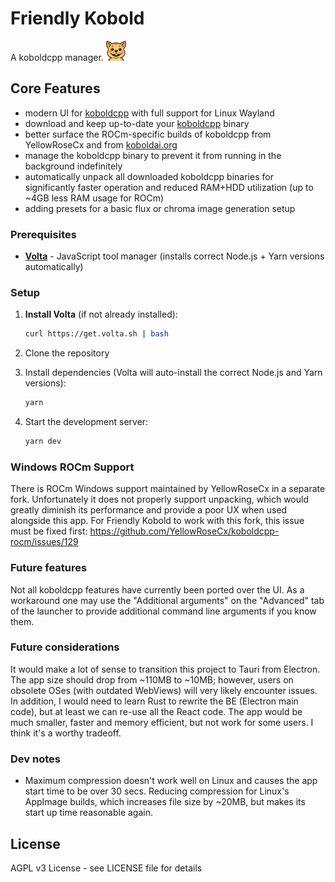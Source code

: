 # Friendly Kobold

A koboldcpp manager. <!-- markdownlint-disable MD033 -->
<img src="assets/icon.png" alt="FriendlyKobold Icon" width="32" height="32">

<!-- markdownlint-enable MD033 -->

## Core Features

- modern UI for [koboldcpp](https://github.com/LostRuins/koboldcpp) with full support for Linux Wayland
- download and keep up-to-date your [koboldcpp](https://github.com/LostRuins/koboldcpp/releases) binary
- better surface the ROCm-specific builds of koboldcpp from YellowRoseCx and from [koboldai.org](https://koboldai.org/cpplinuxrocm)
- manage the koboldcpp binary to prevent it from running in the background indefinitely
- automatically unpack all downloaded koboldcpp binaries for significantly faster operation and reduced RAM+HDD utilization (up to ~4GB less RAM usage for ROCm)
- adding presets for a basic flux or chroma image generation setup

### Prerequisites

- **[Volta](https://volta.sh/)** - JavaScript tool manager (installs correct Node.js + Yarn versions automatically)

### Setup

1. **Install Volta** (if not already installed):

   ```bash
   curl https://get.volta.sh | bash
   ```

2. Clone the repository
3. Install dependencies (Volta will auto-install the correct Node.js and Yarn versions):

   ```bash
   yarn
   ```

4. Start the development server:

   ```bash
   yarn dev
   ```

### Windows ROCm Support

There is ROCm Windows support maintained by YellowRoseCx in a separate fork.
Unfortunately it does not properly support unpacking, which would greatly diminish its performance and provide a poor UX when used alongside this app.
For Friendly Kobold to work with this fork, this issue must be fixed first: https://github.com/YellowRoseCx/koboldcpp-rocm/issues/129

### Future features

Not all koboldcpp features have currently been ported over the UI. As a workaround one may use the "Additional arguments" on the "Advanced" tab of the launcher to provide additional command line arguments if you know them.

### Future considerations

It would make a lot of sense to transition this project to Tauri from Electron. The app size should drop from ~110MB to ~10MB; however, users on obsolete OSes (with outdated WebViews) will very likely encounter issues. In addition, I would need to learn Rust to rewrite the BE (Electron main code), but at least we can re-use all the React code. The app would be much smaller, faster and memory efficient, but not work for some users. I think it's a worthy tradeoff.

### Dev notes

- Maximum compression doesn't work well on Linux and causes the app start time to be over 30 secs. Reducing compression for Linux's AppImage builds, which increases file size by ~20MB, but makes its start up time reasonable again.

## License

AGPL v3 License - see LICENSE file for details
